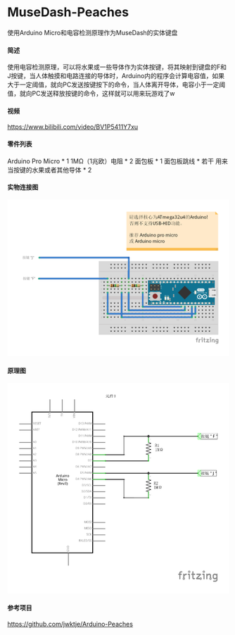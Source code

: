 # MuseDash-Peaches
使用Arduino Micro和电容检测原理作为MuseDash的实体键盘

#### 简述
使用电容检测原理，可以将水果或一些导体作为实体按键，将其映射到键盘的F和J按键，当人体触摸和电路连接的导体时，Arduino内的程序会计算电容值，如果大于一定阈值，就向PC发送按键按下的命令，当人体离开导体，电容小于一定阈值，就向PC发送释放按键的命令，这样就可以用来玩游戏了w

#### 视频
<https://www.bilibili.com/video/BV1P5411Y7xu>

#### 零件列表
Arduino Pro Micro * 1
1MΩ（1兆欧）电阻 * 2
面包板 * 1
面包板跳线 * 若干
用来当按键的水果或者其他导体 * 2

#### 实物连接图
![实物连接图](https://raw.githubusercontent.com/ciisaichan/MuseDash-Peaches/master/images/1.jpg)
#### 原理图
![原理图](https://raw.githubusercontent.com/ciisaichan/MuseDash-Peaches/master/images/2.jpg)

#### 参考项目
<https://github.com/jwktje/Arduino-Peaches>
